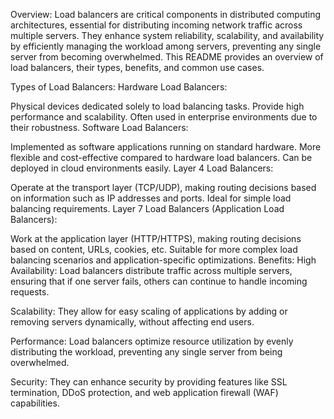 Overview:
Load balancers are critical components in distributed computing architectures, essential for distributing incoming network traffic across multiple servers. They enhance system reliability, scalability, and availability by efficiently managing the workload among servers, preventing any single server from becoming overwhelmed. This README provides an overview of load balancers, their types, benefits, and common use cases.

Types of Load Balancers:
Hardware Load Balancers:

Physical devices dedicated solely to load balancing tasks.
Provide high performance and scalability.
Often used in enterprise environments due to their robustness.
Software Load Balancers:

Implemented as software applications running on standard hardware.
More flexible and cost-effective compared to hardware load balancers.
Can be deployed in cloud environments easily.
Layer 4 Load Balancers:

Operate at the transport layer (TCP/UDP), making routing decisions based on information such as IP addresses and ports.
Ideal for simple load balancing requirements.
Layer 7 Load Balancers (Application Load Balancers):

Work at the application layer (HTTP/HTTPS), making routing decisions based on content, URLs, cookies, etc.
Suitable for more complex load balancing scenarios and application-specific optimizations.
Benefits:
High Availability: Load balancers distribute traffic across multiple servers, ensuring that if one server fails, others can continue to handle incoming requests.

Scalability: They allow for easy scaling of applications by adding or removing servers dynamically, without affecting end users.

Performance: Load balancers optimize resource utilization by evenly distributing the workload, preventing any single server from being overwhelmed.

Security: They can enhance security by providing features like SSL termination, DDoS protection, and web application firewall (WAF) capabilities.
